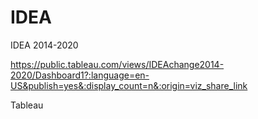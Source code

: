 # IDEA
IDEA 2014-2020

https://public.tableau.com/views/IDEAchange2014-2020/Dashboard1?:language=en-US&publish=yes&:display_count=n&:origin=viz_share_link

Tableau